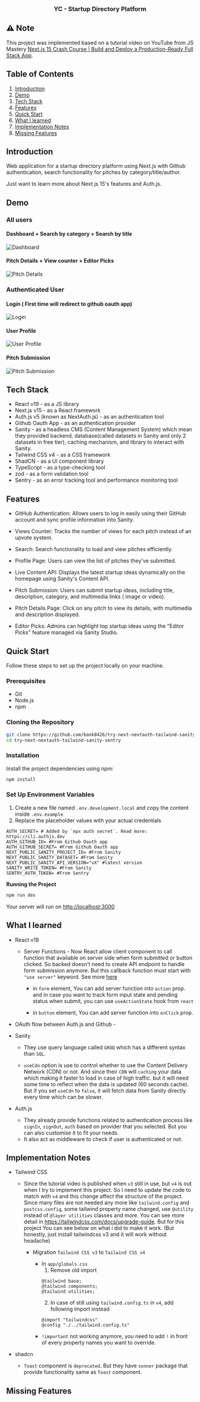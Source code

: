 <h3 align="center">YC - Startup Directory Platform</h3>

## ⚠️ Note

This project was implemented based on a tutorial video on YouTube from JS Mastery [Next.js 15 Crash Course | Build and Deploy a Production-Ready Full Stack App](https://www.youtube.com/watch?v=Zq5fmkH0T78).

## Table of Contents

1. [Introduction](#introduction)
2. [Demo](#demo)
3. [Tech Stack](#tech-stack)
4. [Features](#features)
5. [Quick Start](#quick-start)
6. [What I learned](#learn)
7. [Implementation Notes](#note)
8. [Missing Features](#miss)

## <a name="introduction">Introduction</a>

Web application for a startup directory platform using Next.js with Github authentication, search functionality for pitches by category/title/author.

Just want to learn more about Next.js 15's features and Auth.js.

## <a name="demo">Demo</a>

### All users

#### Dashboard + Search by category + Search by title

<img src="public/readme/dashboard.gif1" alt="Dashboard" />

#### Pitch Details + View counter + Editor Picks

<img src="public/readme/pitch-details.gif1" alt="Pitch Details" />

### Authenticated User

#### Login ( First time will redirect to github oauth app)

<img src="public/readme/login.gif1" alt="Login" />

#### User Profile

<img src="public/readme/user-profile.gif1" alt="User Profile" />

#### Pitch Submission

<img src="public/readme/pitch-submission.gif1" alt="Pitch Submission" />

## <a name="tech-stack">Tech Stack</a>

- React v19 - as a JS library
- Next.js v15 - as a React framework
- Auth.js v5 (known as NextAuth.js) - as an authentication tool
- Github Oauth App - as an authentication provider
- Sanity - as a headless CMS (Content Management System) which mean they provided backend, database(called datasets in Sanity and only 2 datasets in free tier), caching mechanism, and library to interact with Sanity.
- Tailwind CSS v4 - as a CSS framework
- ShadCN - as a UI component library
- TypeScript - as a type-checking tool
- zod - as a form validation tool
- Sentry - as an error tracking tool and performance monitoring tool

## <a name="features">Features</a>

- GitHub Authentication: Allows users to log in easily using their GitHub account and sync profile information into Sanity.

- Views Counter: Tracks the number of views for each pitch instead of an upvote system.

- Search: Search functionality to load and view pitches efficiently.

- Profile Page: Users can view the list of pitches they've submitted.
<!-- TODO for view counter -->
- Live Content API: Displays the latest startup ideas dynamically on the homepage using Sanity's Content API.

- Pitch Submission: Users can submit startup ideas, including title, description, category, and multimedia links ( image or video).

- Pitch Details Page: Click on any pitch to view its details, with multimedia and description displayed.

- Editor Picks: Admins can highlight top startup ideas using the "Editor Picks" feature managed via Sanity Studio.

## <a name="quick-start">Quick Start</a>

Follow these steps to set up the project locally on your machine.

### Prerequisites

- Git
- Node.js
- npm

### Cloning the Repository

```bash
git clone https://github.com/bank8426/try-next-nextauth-tailwind-sanity-sentry.git
cd try-next-nextauth-tailwind-sanity-sentry
```

### Installation

Install the project dependencies using npm:

```bash
npm install
```

### Set Up Environment Variables

1. Create a new file named `.env.development.local` and copy the content inside `.env.example`
2. Replace the placeholder values with your actual credentials

```env
AUTH_SECRET= # Added by `npx auth secret`. Read more: https://cli.authjs.dev
AUTH_GITHUB_ID= #From Github Oauth app
AUTH_GITHUB_SECRET= #From Github Oauth app
NEXT_PUBLIC_SANITY_PROJECT_ID= #From Sanity
NEXT_PUBLIC_SANITY_DATASET= #From Sanity
NEXT_PUBLIC_SANITY_API_VERSION="vX" #latest version
SANITY_WRITE_TOKEN= #From Sanity
SENTRY_AUTH_TOKEN= #From Sentry
```

**Running the Project**

```bash
npm run dev
```

Your server will run on [http://localhost:3000](http://localhost:3000/)

<!-- TODO -->

## <a name="learn">What I learned</a>

- React v19

  - Server Functions - Now React allow client component to call function that available on server side when form submitted or button clicked. So backed doesn't need to create API endpoint to handle form submission anymore. But this callback function must start with `"use server"` keyword. See more [here](https://react.dev/reference/rsc/server-functions)

    - in `form` element, You can add server function into `action` prop. and in case you want to track form input state and pending status when submit, you can use `useActionState` hook from `react`

    - in `button` element, You can add server function into `onClick` prop.

- OAuth flow between Auth.js and Github -

- Sanity

  - They use query language called `GROQ` which has a different syntax than `SQL`.

  - `useCdn` option is use to control whether to use the Content Delivery Network (CDN) or not. And since their `CDN` will `caching` your data which making it faster to load in case of high traffic. but it will need some time to reflect when the data is updated (60 seconds cache). But if you set `useCdn` to `false`, it will fetch data from Sanity directly every time which can be slower.

- Auth.js
  - They already provide functions related to authentication process like `signIn`, `signOut`, `auth` based on provider that you selected. But you can also customise it to fit your needs.
  - It also act as middleware to check if user is authenticated or not.

## <a name="note">Implementation Notes</a>

- Tailwind CSS

  - Since the tutorial video is published when `v3` still in use, but `v4` is out when I try to implement this project. So I need to update the code to match with `v4` and this change affect the structure of the project. Since many files are not needed any more like `tailwind.config` and `postcss.config`, some tailwind property name changed, use `@utility` instead of `@layer utilities` classes and more. You can see more detail in https://tailwindcss.com/docs/upgrade-guide. But for this project You can see below on what i did to make it work. (But honestly, just install tailwindcss v3 and it will work without headache)

    - Migration `Tailwind CSS v3` to `Tailwind CSS v4`

      - In `app/globals.css`
        1. Remove old import
        ```
        @tailwind base;
        @tailwind components;
        @tailwind utilities;
        ```
        2. In case of still using `tailwind.config.ts` in `v4`, add following import instead
        ```
        @import "tailwindcss"
        @config "./../tailwind.config.ts"
        ```
      - `!important` not working anymore, you need to add `!` in front of every property names you want to override.

- shadcn

  - `Toast` component is `deprecated`. But they have `sonner` package that provide functionality same as `Toast` component.

## <a name="miss">Missing Features</a>
